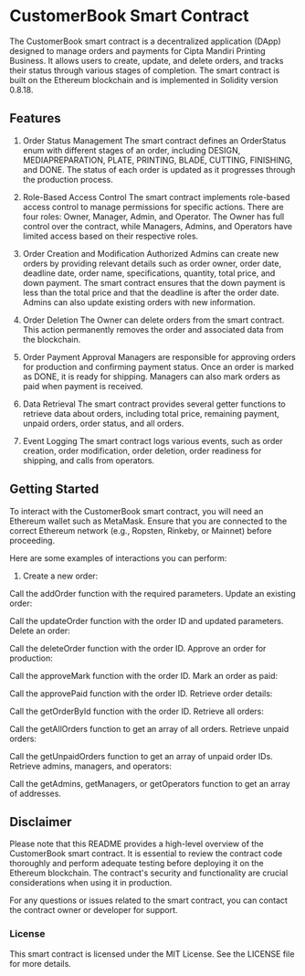 # CustomerBook Smart Contract

The CustomerBook smart contract is a decentralized application (DApp) designed to manage orders and payments for Cipta Mandiri Printing Business. It allows users to create, update, and delete orders, and tracks their status through various stages of completion. The smart contract is built on the Ethereum blockchain and is implemented in Solidity version 0.8.18.

## Features

1. Order Status Management
The smart contract defines an OrderStatus enum with different stages of an order, including DESIGN, MEDIAPREPARATION, PLATE, PRINTING, BLADE, CUTTING, FINISHING, and DONE. The status of each order is updated as it progresses through the production process.

2. Role-Based Access Control
The smart contract implements role-based access control to manage permissions for specific actions. There are four roles: Owner, Manager, Admin, and Operator. The Owner has full control over the contract, while Managers, Admins, and Operators have limited access based on their respective roles.

3. Order Creation and Modification
Authorized Admins can create new orders by providing relevant details such as order owner, order date, deadline date, order name, specifications, quantity, total price, and down payment. The smart contract ensures that the down payment is less than the total price and that the deadline is after the order date. Admins can also update existing orders with new information.

4. Order Deletion
The Owner can delete orders from the smart contract. This action permanently removes the order and associated data from the blockchain.

5. Order Payment Approval
Managers are responsible for approving orders for production and confirming payment status. Once an order is marked as DONE, it is ready for shipping. Managers can also mark orders as paid when payment is received.

6. Data Retrieval
The smart contract provides several getter functions to retrieve data about orders, including total price, remaining payment, unpaid orders, order status, and all orders.

7. Event Logging
The smart contract logs various events, such as order creation, order modification, order deletion, order readiness for shipping, and calls from operators.

## Getting Started
To interact with the CustomerBook smart contract, you will need an Ethereum wallet such as MetaMask. Ensure that you are connected to the correct Ethereum network (e.g., Ropsten, Rinkeby, or Mainnet) before proceeding.

Here are some examples of interactions you can perform:

1. Create a new order:

  Call the addOrder function with the required parameters.
  Update an existing order:

  Call the updateOrder function with the order ID and updated parameters.
  Delete an order:

  Call the deleteOrder function with the order ID.
  Approve an order for production:

  Call the approveMark function with the order ID.
  Mark an order as paid:

  Call the approvePaid function with the order ID.
  Retrieve order details:

  Call the getOrderById function with the order ID.
  Retrieve all orders:

  Call the getAllOrders function to get an array of all orders.
  Retrieve unpaid orders:

  Call the getUnpaidOrders function to get an array of unpaid order IDs.
  Retrieve admins, managers, and operators:

  Call the getAdmins, getManagers, or getOperators function to get an array of addresses.

## Disclaimer
Please note that this README provides a high-level overview of the CustomerBook smart contract. It is essential to review the contract code thoroughly and perform adequate testing before deploying it on the Ethereum blockchain. The contract's security and functionality are crucial considerations when using it in production.

For any questions or issues related to the smart contract, you can contact the contract owner or developer for support.

### License
This smart contract is licensed under the MIT License. See the LICENSE file for more details.
